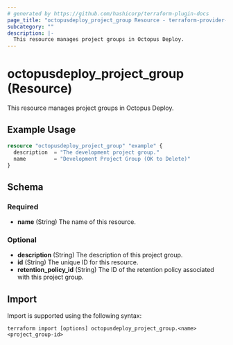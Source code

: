 ```yaml
---
# generated by https://github.com/hashicorp/terraform-plugin-docs
page_title: "octopusdeploy_project_group Resource - terraform-provider-octopusdeploy"
subcategory: ""
description: |-
  This resource manages project groups in Octopus Deploy.
---
```


# octopusdeploy_project_group (Resource)

This resource manages project groups in Octopus Deploy.

## Example Usage

```terraform
resource "octopusdeploy_project_group" "example" {
  description  = "The development project group."
  name         = "Development Project Group (OK to Delete)"
}
```

<!-- schema generated by tfplugindocs -->
## Schema

### Required

- **name** (String) The name of this resource.

### Optional

- **description** (String) The description of this project group.
- **id** (String) The unique ID for this resource.
- **retention_policy_id** (String) The ID of the retention policy associated with this project group.

## Import

Import is supported using the following syntax:

```shell
terraform import [options] octopusdeploy_project_group.<name> <project_group-id>
```
